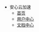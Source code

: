 - 安心云加速
  - [首页](https://axss.ac.cn/)
  - [用户中心](https://axssr.cc/user)
  - [文档中心](https://10r4.github.io/axss.github.io/#/)
